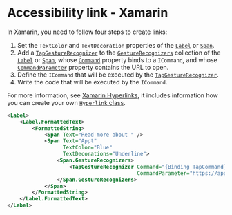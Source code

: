 # Accessibility link - Xamarin

In Xamarin, you need to follow four steps to create links:

1. Set the `TextColor` and `TextDecoration` properties of the [`Label`](/en-us/dotnet/api/xamarin.forms.label) or [`Span`](/en-us/dotnet/api/xamarin.forms.span).
2. Add a [`TapGestureRecognizer`](/en-us/dotnet/api/xamarin.forms.tapgesturerecognizer) to the [`GestureRecognizers`](/en-us/dotnet/api/xamarin.forms.gestureelement.gesturerecognizers#xamarin-forms-gestureelement-gesturerecognizers) collection of the [`Label`](/en-us/dotnet/api/xamarin.forms.label) or [`Span`](/en-us/dotnet/api/xamarin.forms.span), whose [`Command`](/en-us/dotnet/api/xamarin.forms.tapgesturerecognizer.command#xamarin-forms-tapgesturerecognizer-command) property binds to a `ICommand`, and whose [`CommandParameter`](/en-us/dotnet/api/xamarin.forms.tapgesturerecognizer.commandparameter#xamarin-forms-tapgesturerecognizer-commandparameter) property contains the URL to open.
3. Define the `ICommand` that will be executed by the [`TapGestureRecognizer`](/en-us/dotnet/api/xamarin.forms.tapgesturerecognizer).
4. Write the code that will be executed by the `ICommand`.

For more information, see [Xamarin Hyperlinks](https://learn.microsoft.com/en-us/xamarin/xamarin-forms/user-interface/text/label#hyperlinks), it includes information how you can create your own [`Hyperlink` class](https://learn.microsoft.com/en-us/xamarin/xamarin-forms/user-interface/text/label#creating-a-reusable-hyperlink-class).

```xml
<Label>
    <Label.FormattedText>
        <FormattedString>
            <Span Text="Read more about " />
            <Span Text="Appt"
                  TextColor="Blue"
                  TextDecorations="Underline">
                <Span.GestureRecognizers>
                    <TapGestureRecognizer Command="{Binding TapCommand}"
                                          CommandParameter="https://appt.org" />
                </Span.GestureRecognizers>
            </Span>
        </FormattedString>
    </Label.FormattedText>
</Label>
```
